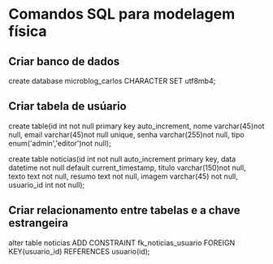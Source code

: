 # Comandos SQL para modelagem física
## Criar banco de dados
create database microblog_carlos CHARACTER SET utf8mb4;

## Criar tabela de usúario

create table(id int not null primary key auto_increment,
nome varchar(45)not null,
email varchar(45)not null unique,
senha varchar(255)not null,
tipo enum('admin','editor')not null);


create table noticias(id int not null auto_increment primary key,
data datetime not null default current_timestamp,
titulo varchar(150)not null,
texto text not null,
resumo text not null,
imagem varchar(45) not null,
usuario_id int not null);


## Criar relacionamento entre tabelas  e a chave estrangeira
alter table noticias ADD CONSTRAINT fk_noticias_usuario
FOREIGN KEY(usuario_id) REFERENCES usuario(id);